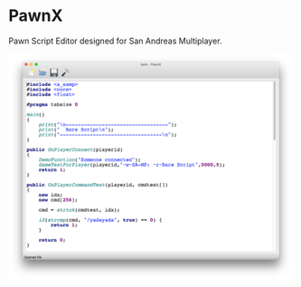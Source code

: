 # PawnX
Pawn Script Editor designed for San Andreas Multiplayer.

![PawnX on OS X](/Screenshots/Screenshot.png)
